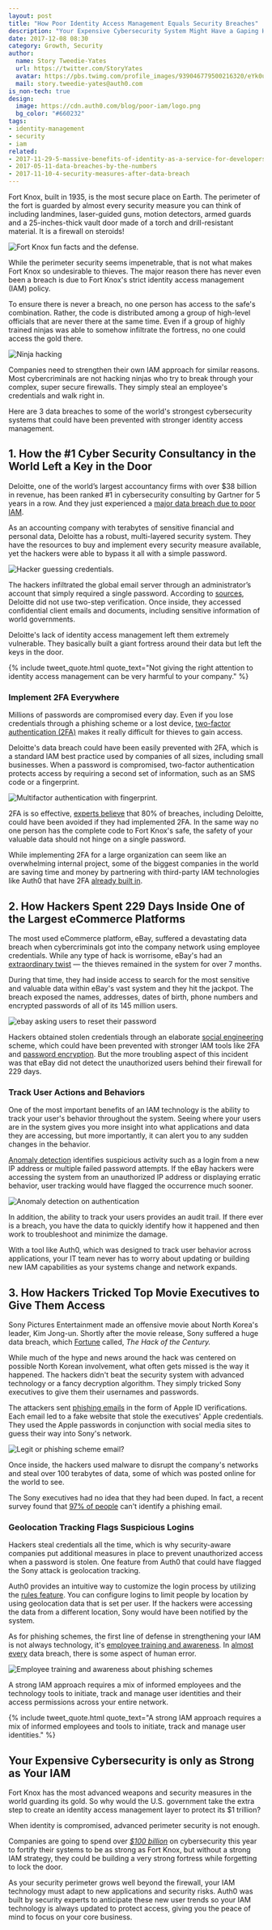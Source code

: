 ```yaml
---
layout: post
title: "How Poor Identity Access Management Equals Security Breaches"
description: "Your Expensive Cybersecurity System Might Have a Gaping Hole"
date: 2017-12-08 08:30
category: Growth, Security
author:     
  name: Story Tweedie-Yates
  url: https://twitter.com/StoryYates
  avatar: https://pbs.twimg.com/profile_images/939046779500216320/eYk0uf-3_400x400.jpg
  mail: story.tweedie-yates@auth0.com
is_non-tech: true
design:
  image: https://cdn.auth0.com/blog/poor-iam/logo.png
  bg_color: "#660232"
tags:
- identity-management
- security
- iam
related:
- 2017-11-29-5-massive-benefits-of-identity-as-a-service-for-developers
- 2017-05-11-data-breaches-by-the-numbers
- 2017-11-10-4-security-measures-after-data-breach
---
```


Fort Knox, built in 1935, is the most secure place on Earth. The perimeter of the fort is guarded by almost every security measure you can think of including landmines, laser-guided guns, motion detectors, armed guards and a 25-inches-thick vault door made of a torch and drill-resistant material. It is a firewall on steroids!

![Fort Knox fun facts and the defense.](https://cdn.auth0.com/blog/poor-identity/fort-knox-secrets-fun-facts-and-the-defense.jpg)

While the perimeter security seems impenetrable, that is not what makes Fort Knox so undesirable to thieves. The major reason there has never even been a breach is due to Fort Knox's strict identity access management (IAM) policy.

To ensure there is never a breach, no one person has access to the safe's combination. Rather, the code is distributed among a group of high-level officials that are never there at the same time. Even if a group of highly trained ninjas was able to somehow infiltrate the fortress, no one could access the gold there.

![Ninja hacking](https://cdn.auth0.com/blog/poor-identity/8dc30fc519280aac21a03d7a118f4b7a_600.jpg)

Companies need to strengthen their own IAM approach for similar reasons. Most cybercriminals are not hacking ninjas who try to break through your complex, super secure firewalls. They simply steal an employee's credentials and walk right in.

Here are 3 data breaches to some of the world's strongest cybersecurity systems that could have been prevented with stronger identity access management.

## 1. How the #1 Cyber Security Consultancy in the World Left a Key in the Door

Deloitte, one of the world’s largest accountancy firms with over $38 billion in revenue, has been ranked #1 in cybersecurity consulting by Gartner for 5 years in a row. And they just experienced a [major data breach due to poor IAM](https://www.theguardian.com/business/2017/sep/25/deloitte-hit-by-cyber-attack-revealing-clients-secret-emails).

As an accounting company with terabytes of sensitive financial and personal data, Deloitte has a robust, multi-layered security system. They have the resources to buy and implement every security measure available, yet the hackers were able to bypass it all with a simple password.

![Hacker guessing credentials.](https://cdn.auth0.com/blog/poor-identity/hacker-username-password-login-e1466154102580.jpg)

The hackers infiltrated the global email server through an administrator’s account that simply required a single password. According to [sources](https://www.theguardian.com/business/2017/sep/25/deloitte-hit-by-cyber-attack-revealing-clients-secret-emails), Deloitte did not use two-step verification. Once inside, they accessed confidential client emails and documents, including sensitive information of world governments.

Deloitte's lack of identity access management left them extremely vulnerable. They basically built a giant fortress around their data but left the keys in the door.

{% include tweet_quote.html quote_text="Not giving the right attention to identity access management can be very harmful to your company." %}

### Implement 2FA Everywhere

Millions of passwords are compromised every day. Even if you lose credentials through a phishing scheme or a lost device, [two-factor authentication (2FA)](https://auth0.com/learn/two-factor-authentication/) makes it really difficult for thieves to gain access.

Deloitte's data breach could have been easily prevented with 2FA, which is a standard IAM best practice used by companies of all sizes, including small businesses. When a password is compromised, two-factor authentication protects access by requiring a second set of information, such as an SMS code or a fingerprint.

![Multifactor authentication with fingerprint.](https://cdn.auth0.com/blog/poor-identity/tfa-what.png)

2FA is so effective, [experts believe](https://www.slideshare.net/cheapsslsecurity/vip-strong-authentication-no-passwords-infographic-by-symantec) that 80% of breaches, including Deloitte, could have been avoided if they had implemented 2FA. In the same way no one person has the complete code to Fort Knox's safe, the safety of your valuable data should not hinge on a single password.

While implementing 2FA for a large organization can seem like an overwhelming internal project, some of the biggest companies in the world are saving time and money by partnering with third-party IAM technologies like Auth0 that have 2FA [already built in](https://auth0.com/learn/two-factor-authentication/).

## 2. How Hackers Spent 229 Days Inside One of the Largest eCommerce Platforms

The most used eCommerce platform, eBay, suffered a devastating data breach when cybercriminals got into the company network using employee credentials. While any type of hack is worrisome, eBay's had an [extraordinary twist](https://www.alertlogic.com/blog/the-ebay-breach-in-review/) — the thieves remained in the system for over 7 months.

During that time, they had inside access to search for the most sensitive and valuable data within eBay's vast system and they hit the jackpot. The breach exposed the names, addresses, dates of birth, phone numbers and encrypted passwords of all of its 145 million users.

![ebay asking users to reset their password](https://cdn.auth0.com/blog/poor-identity/ebay-password.jpg)

Hackers obtained stolen credentials through an elaborate [social engineering](http://blog.trendmicro.com/social-engineering-attacks-rise-part-1-ebay-breach/) scheme, which could have been prevented with stronger IAM tools like 2FA and [password encryption](https://auth0.com/rules/encrypt-sensitive-data). But the more troubling aspect of this incident was that eBay did not detect the unauthorized users behind their firewall for 229 days.

### Track User Actions and Behaviors

One of the most important benefits of an IAM technology is the ability to track your user's behavior throughout the system. Seeing where your users are in the system gives you more insight into what applications and data they are accessing, but more importantly, it can alert you to any sudden changes in the behavior.

[Anomaly detection](https://auth0.com/docs/anomaly-detection) identifies suspicious activity such as a login from a new IP address or multiple failed password attempts. If the eBay hackers were accessing the system from an unauthorized IP address or displaying erratic behavior, user tracking would have flagged the occurrence much sooner.

![Anomaly detection on authentication](https://cdn.auth0.com/blog/poor-identity/unusual-activity.png)

In addition, the ability to track your users provides an audit trail. If there ever is a breach, you have the data to quickly identify how it happened and then work to troubleshoot and minimize the damage.

With a tool like Auth0, which was designed to track user behavior across applications, your IT team never has to worry about updating or building new IAM capabilities as your systems change and network expands.

## 3. How Hackers Tricked Top Movie Executives to Give Them Access

Sony Pictures Entertainment made an offensive movie about North Korea's leader, Kim Jong-un. Shortly after the movie release, Sony suffered a huge data breach, which [Fortune](https://www.cnbc.com/video/2015/06/26/inside-sonys-hack-of-the-century.html) called, *The Hack of the Century.*

While much of the hype and news around the hack was centered on possible North Korean involvement, what often gets missed is the way it happened. The hackers didn't beat the security system with advanced technology or a fancy decryption algorithm. They simply tricked Sony executives to give them their usernames and passwords.

The attackers sent [phishing emails](https://www.tripwire.com/state-of-security/latest-security-news/sony-hackers-used-phishing-emails-to-breach-company-networks/) in the form of Apple ID verifications. Each email led to a fake website that stole the executives' Apple credentials. They used the Apple passwords in conjunction with social media sites to guess their way into Sony's network.

![Legit or phishing scheme email?](https://cdn.auth0.com/blog/poor-identity/legit-or-scheme.png)

Once inside, the hackers used malware to disrupt the company's networks and steal over 100 terabytes of data, some of which was posted online for the world to see.

The Sony executives had no idea that they had been duped. In fact, a recent survey found that [97% of people](https://blog.returnpath.com/10-tips-on-how-to-identify-a-phishing-or-spoofing-email-v2/) can't identify a phishing email.

### Geolocation Tracking Flags Suspicious Logins

Hackers steal credentials all the time, which is why security-aware companies put additional measures in place to prevent unauthorized access when a password is stolen. One feature from Auth0 that could have flagged the Sony attack is geolocation tracking.

Auth0 provides an intuitive way to customize the login process by utilizing the [rules feature](https://auth0.com/university/1/4/how-to-use-auth0-s-rules-feature). You can configure logins to limit people by location by using geolocation data that is set per user. If the hackers were accessing the data from a different location, Sony would have been notified by the system.

As for phishing schemes, the first line of defense in strengthening your IAM is not always technology, it's [employee training and awareness](https://auth0.com/blog/4-security-measures-after-data-breach/). In [almost every](https://www.csoonline.com/article/3225471/security/please-dont-send-me-to-cybersecurity-training.html) data breach, there is some aspect of human error.

![Employee training and awareness about phishing schemes](https://cdn.auth0.com/blog/poor-identity/legit-or-scheme-2.png)

A strong IAM approach requires a mix of informed employees and the technology tools to initiate, track and manage user identities and their access permissions across your entire network.

{% include tweet_quote.html quote_text="A strong IAM approach requires a mix of informed employees and tools to initiate, track and manage user identities." %}

## Your Expensive Cybersecurity is only as Strong as Your IAM

Fort Knox has the most advanced weapons and security measures in the world guarding its gold. So why would the U.S. government take the extra step to create an identity access management layer to protect its $1 trillion?

When identity is compromised, advanced perimeter security is not enough.

Companies are going to spend over [_$100 billion_](https://www.forbes.com/sites/stevemorgan/2015/12/20/cybersecurity%E2%80%8B-%E2%80%8Bmarket-reaches-75-billion-in-2015%E2%80%8B%E2%80%8B-%E2%80%8Bexpected-to-reach-170-billion-by-2020/#3e459f3330d6) on cybersecurity this year to fortify their systems to be as strong as Fort Knox, but without a strong IAM strategy, they could be building a very strong fortress while forgetting to lock the door.

As your security perimeter grows well beyond the firewall, your IAM technology must adapt to new applications and security risks. Auth0 was built by security experts to anticipate these new user trends so your IAM technology is always updated to protect access, giving you the peace of mind to focus on your core business.
